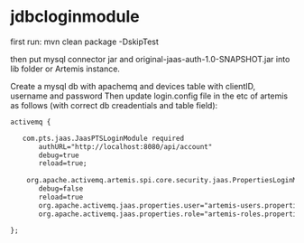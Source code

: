 # jdbcloginmodule

first run: mvn clean package -DskipTest

then put mysql connector jar and original-jaas-auth-1.0-SNAPSHOT.jar into lib folder or Artemis instance.

Create a mysql db with apachemq and devices table with clientID, username and password
Then update login.config file in the etc of artemis as follows (with correct db creadentials and table field):
~~~xml
activemq {

   com.pts.jaas.JaasPTSLoginModule required
 	   authURL="http://localhost:8080/api/account"
 	   debug=true
	   reload=true;
	   
	org.apache.activemq.artemis.spi.core.security.jaas.PropertiesLoginModule sufficient
       debug=false
       reload=true
       org.apache.activemq.jaas.properties.user="artemis-users.properties"
       org.apache.activemq.jaas.properties.role="artemis-roles.properties";

};
~~~


